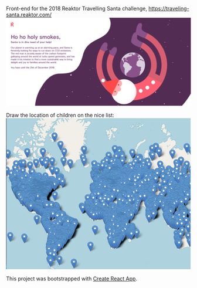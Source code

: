 Front-end for the 2018 Reaktor Travelling Santa challenge, https://traveling-santa.reaktor.com/
![Santa Reaktor](images/santa-reaktor.png)

Draw the location of children on the nice list:
![Santa nice list](images/world.png)
 
This project was bootstrapped with [Create React App](https://github.com/facebook/create-react-app).


